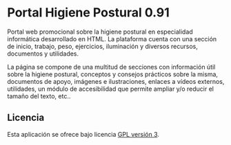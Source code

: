 Portal Higiene Postural 0.91
=========================================

Portal web promocional sobre la higiene postural en especialidad informática desarrollado en HTML.
La plataforma cuenta con una sección de inicio, trabajo, peso, ejercicios, iluminación y diversos
recursos, documentos y utilidades.

La página se compone de una multitud de secciones con información útil sobre la higiene postural, 
conceptos y consejos prácticos sobre la misma, documentos de apoyo, imágenes e ilustraciones, 
enlaces a vídeos externos, utilidades, un módulo de accesibilidad que permite ampliar y/o reducir 
el tamaño del texto, etc..

## Licencia
Esta aplicación se ofrece bajo licencia [GPL versión 3].

[GPL versión 3]: https://www.gnu.org/licenses/gpl-3.0.en.html
